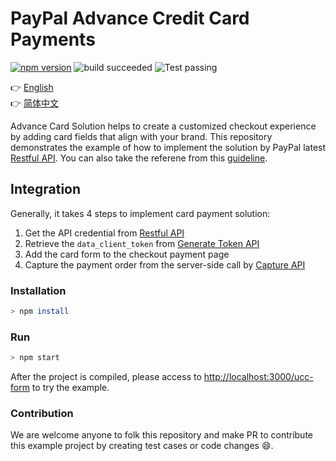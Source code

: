 # PayPal Advance Credit Card Payments

[![npm version](https://badge.fury.io/js/avatar-bot-cli.svg)](https://badge.fury.io/js/paypal-acc-vault)
![build succeeded](https://img.shields.io/badge/build-succeeded-brightgreen.svg)
![Test passing](https://img.shields.io/badge/Tests-passing-brightgreen.svg)

:point_right: [English](README.md)<br>
:point_right: [简体中文](readme/README-zh_cn.md)

Advance Card Solution helps to create a customized checkout experience by adding card fields that align with your brand. This repository demonstrates the example of how to implement the solution by PayPal latest [Restful API](https://developer.paypal.com/docs/api/overview/). You can also take the referene from this [guideline](docs/paypal-advance-card-payment-en.pdf).

## Integration 
Generally, it takes 4 steps to implement card payment solution:
1. Get the API credential from [Restful API](https://developer.paypal.com/docs/business/get-started/#exchange-your-api-credentials-for-an-access-token)
2. Retrieve the ```data_client_token``` from [Generate Token API](https://developer.paypal.com/docs/business/checkout/advanced-card-payments/#step-2-generate-a-client-token-for-your-buyer)
3. Add the card form to the checkout payment page
4. Capture the payment order from the server-side call by [Capture API](https://developer.paypal.com/docs/api/orders/v2/#orders_capture)

### Installation
```sh
> npm install
```

### Run
```sh
> npm start
```
 After the project is compiled, please access to [http://localhost:3000/ucc-form](http://localhost:3000/ucc-form) to try the example.


### Contribution
We are welcome anyone to folk this repository and make PR to contribute this example project by creating test cases or code changes :smile:.
